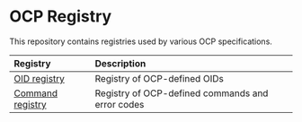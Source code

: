# OCP Registry

This repository contains registries used by various OCP specifications.

| Registry                                | Description                                      |
| :-------------------------------------- | :----------------------------------------------- |
| [OID registry](oid-registry.md)         | Registry of OCP-defined OIDs                     |
| [Command registry](command-registry.md) | Registry of OCP-defined commands and error codes |
